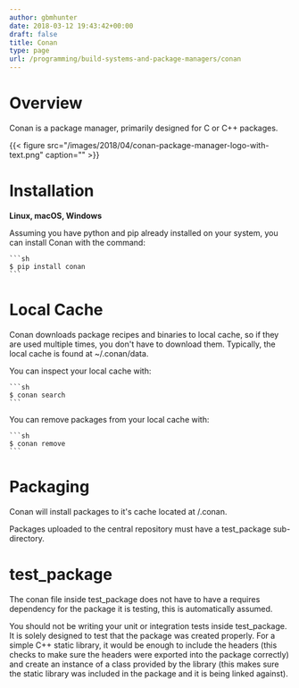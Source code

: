 ```yaml
---
author: gbmhunter
date: 2018-03-12 19:43:42+00:00
draft: false
title: Conan
type: page
url: /programming/build-systems-and-package-managers/conan
---
```


# Overview

Conan is a package manager, primarily designed for C or C++ packages.

{{< figure src="/images/2018/04/conan-package-manager-logo-with-text.png" caption=""  >}}

# Installation

**Linux, macOS, Windows**

Assuming you have python and pip already installed on your system, you can install Conan with the command:

    ```sh
    $ pip install conan
    ```

# Local Cache

Conan downloads package recipes and binaries to local cache, so if they are used multiple times, you don't have to download them. Typically, the local cache is found at ~/.conan/data.

You can inspect your local cache with:

    ```sh    
    $ conan search
    ```

You can remove packages from your local cache with:

    ```sh    
    $ conan remove
    ```

# Packaging

Conan will install packages to it's cache located at <user home directory>/.conan.

Packages uploaded to the central repository must have a test_package sub-directory.

# test_package

The conan file inside test_package does not have to have a requires dependency for the package it is testing, this is automatically assumed.

You should not be writing your unit or integration tests inside test_package. It is solely designed to test that the package was created properly. For a simple C++ static library, it would be enough to include the headers (this checks to make sure the headers were exported into the package correctly) and create an instance of a class provided by the library (this makes sure the static library was included in the package and it is being linked against).
